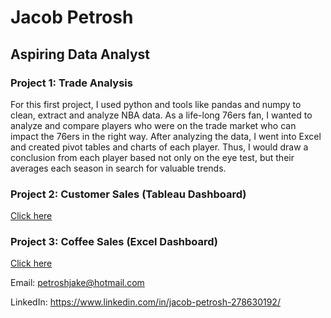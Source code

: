 # Jacob Petrosh
## Aspiring Data Analyst

### Project 1: Trade Analysis

For this first project, I used python and tools like pandas and numpy to clean, extract and analyze NBA data. As a life-long 76ers fan, I wanted to analyze and compare players who were on the trade market who can impact the 76ers in the right way. After analyzing the data, I went into Excel and created pivot tables and charts of each player. Thus, I would draw a conclusion from each player based not only on the eye test, but their averages each season in search for valuable trends.

### Project 2: Customer Sales (Tableau Dashboard)

<a href="https://public.tableau.com/views/CustomerAnalysis_16956705069100/Dashboard1?:language=en-US&:display_count=n&:origin=viz_share_link"> Click here</a>


### Project 3: Coffee Sales (Excel Dashboard)

<a href="https://1drv.ms/x/s!AtmOUMHe8MSor0Ns2b5yMVj5M8Bj?e=Dh8yx4"> Click here</a>

Email: petroshjake@hotmail.com 

LinkedIn: https://www.linkedin.com/in/jacob-petrosh-278630192/

